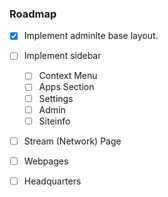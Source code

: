### Roadmap
- [x] Implement adminlte base layout.
- [ ] Implement sidebar
  - [ ] Context Menu
  - [ ] Apps Section
  - [ ] Settings
  - [ ] Admin
  - [ ] Siteinfo
- [ ] Stream (Network) Page
- [ ] Webpages
- [ ] Headquarters

